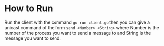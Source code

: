 # How to Run

Run the client with the command `go run client.go` then you can give a unicast command of the form ` send <Number> <String> ` where Number is the number of the process you want to send a message to and String is the message you want to send.